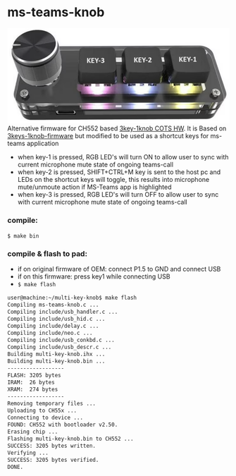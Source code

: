 # ms-teams-knob
![ms-teams-knob-picture](/images/3key1knob.png "3key1knob-picture.")
Alternative firmware for CH552 based [3key-1knob COTS HW](https://amzn.eu/d/6oloNJh). It is Based on [3keys-1knob-firmware](https://github.com/biemster/3keys_1knob) but modified to be used as a shortcut keys for ms-teams application

- when key-1 is pressed, RGB LED's will turn ON to allow user to sync with current microphone mute state of ongoing teams-call
- when key-2 is pressed, SHIFT+CTRL+M key is sent to the host pc and LEDs on the shortcut keys will toggle, this results into microphone mute/unmoute action if MS-Teams app is highlighted
- when key-3 is pressed, RGB LED's will turn OFF to allow user to sync with current microphone mute state of ongoing teams-call

### compile:
`$ make bin`

### compile & flash to pad:
- if on original firmware of OEM: connect P1.5 to GND and connect USB
- if on this firmware: press key1 while connecting USB
- `$ make flash`
```
user@machine:~/multi-key-knob$ make flash
Compiling ms-teams-knob.c ...
Compiling include/usb_handler.c ...
Compiling include/usb_hid.c ...
Compiling include/delay.c ...
Compiling include/neo.c ...
Compiling include/usb_conkbd.c ...
Compiling include/usb_descr.c ...
Building multi-key-knob.ihx ...
Building multi-key-knob.bin ...
------------------
FLASH: 3205 bytes
IRAM:  26 bytes
XRAM:  274 bytes
------------------
Removing temporary files ...
Uploading to CH55x ...
Connecting to device ...
FOUND: CH552 with bootloader v2.50.
Erasing chip ...
Flashing multi-key-knob.bin to CH552 ...
SUCCESS: 3205 bytes written.
Verifying ...
SUCCESS: 3205 bytes verified.
DONE.
```
